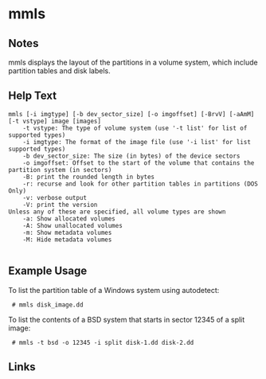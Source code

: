 # mmls

Notes
-------
mmls displays the layout of the partitions in a volume system, which include partition tables and disk labels.

Help Text
-------
```
mmls [-i imgtype] [-b dev_sector_size] [-o imgoffset] [-BrvV] [-aAmM] [-t vstype] image [images]
	-t vstype: The type of volume system (use '-t list' for list of supported types)
	-i imgtype: The format of the image file (use '-i list' for list supported types)
	-b dev_sector_size: The size (in bytes) of the device sectors
	-o imgoffset: Offset to the start of the volume that contains the partition system (in sectors)
	-B: print the rounded length in bytes
	-r: recurse and look for other partition tables in partitions (DOS Only)
	-v: verbose output
	-V: print the version
Unless any of these are specified, all volume types are shown
	-a: Show allocated volumes
	-A: Show unallocated volumes
	-m: Show metadata volumes
	-M: Hide metadata volumes


```

Example Usage
-------
To list the partition table of a Windows system using autodetect:
```
 # mmls disk_image.dd
```

To list the contents of a BSD system that starts in sector 12345 of a split image:
```
 # mmls -t bsd -o 12345 -i split disk-1.dd disk-2.dd
```

Links
-------

